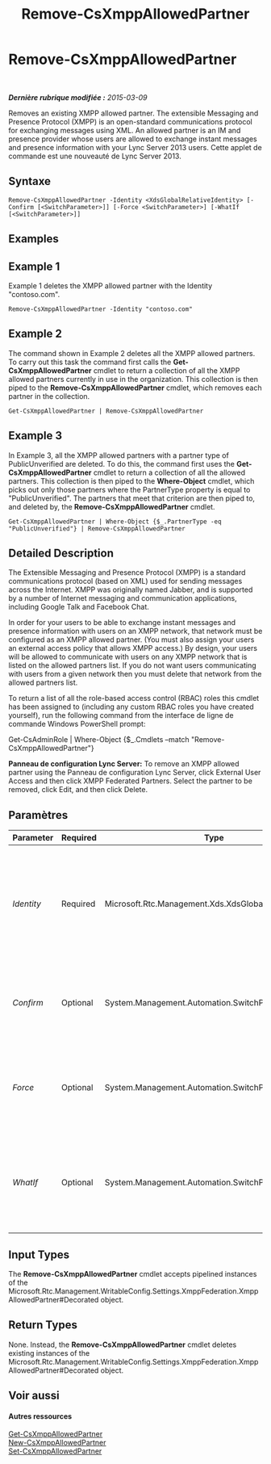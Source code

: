 ﻿---
title: Remove-CsXmppAllowedPartner
TOCTitle: Remove-CsXmppAllowedPartner
ms:assetid: 858a07a3-891e-4678-b989-6339b0978427
ms:mtpsurl: https://technet.microsoft.com/fr-fr/library/JJ205055(v=OCS.15)
ms:contentKeyID: 49297951
ms.date: 05/20/2016
mtps_version: v=OCS.15
ms.translationtype: HT
---

# Remove-CsXmppAllowedPartner

 

_**Dernière rubrique modifiée :** 2015-03-09_

Removes an existing XMPP allowed partner. The extensible Messaging and Presence Protocol (XMPP) is an open-standard communications protocol for exchanging messages using XML. An allowed partner is an IM and presence provider whose users are allowed to exchange instant messages and presence information with your Lync Server 2013 users. Cette applet de commande est une nouveauté de Lync Server 2013.

## Syntaxe

    Remove-CsXmppAllowedPartner -Identity <XdsGlobalRelativeIdentity> [-Confirm [<SwitchParameter>]] [-Force <SwitchParameter>] [-WhatIf [<SwitchParameter>]]

## Examples

## Example 1

Example 1 deletes the XMPP allowed partner with the Identity "contoso.com".

    Remove-CsXmppAllowedPartner -Identity "contoso.com"

## Example 2

The command shown in Example 2 deletes all the XMPP allowed partners. To carry out this task the command first calls the **Get-CsXmppAllowedPartner** cmdlet to return a collection of all the XMPP allowed partners currently in use in the organization. This collection is then piped to the **Remove-CsXmppAllowedPartner** cmdlet, which removes each partner in the collection.

    Get-CsXmppAllowedPartner | Remove-CsXmppAllowedPartner

## Example 3

In Example 3, all the XMPP allowed partners with a partner type of PublicUnverified are deleted. To do this, the command first uses the **Get-CsXmppAllowedPartner** cmdlet to return a collection of all the allowed partners. This collection is then piped to the **Where-Object** cmdlet, which picks out only those partners where the PartnerType property is equal to "PublicUnverified". The partners that meet that criterion are then piped to, and deleted by, the **Remove-CsXmppAllowedPartner** cmdlet.

    Get-CsXmppAllowedPartner | Where-Object {$_.PartnerType -eq "PublicUnverified"} | Remove-CsXmppAllowedPartner

## Detailed Description

The Extensible Messaging and Presence Protocol (XMPP) is a standard communications protocol (based on XML) used for sending messages across the Internet. XMPP was originally named Jabber, and is supported by a number of Internet messaging and communication applications, including Google Talk and Facebook Chat.

In order for your users to be able to exchange instant messages and presence information with users on an XMPP network, that network must be configured as an XMPP allowed partner. (You must also assign your users an external access policy that allows XMPP access.) By design, your users will be allowed to communicate with users on any XMPP network that is listed on the allowed partners list. If you do not want users communicating with users from a given network then you must delete that network from the allowed partners list.

To return a list of all the role-based access control (RBAC) roles this cmdlet has been assigned to (including any custom RBAC roles you have created yourself), run the following command from the interface de ligne de commande Windows PowerShell prompt:

Get-CsAdminRole | Where-Object {$\_.Cmdlets –match "Remove-CsXmppAllowedPartner"}

**Panneau de configuration Lync Server:** To remove an XMPP allowed partner using the Panneau de configuration Lync Server, click External User Access and then click XMPP Federated Partners. Select the partner to be removed, click Edit, and then click Delete.

## Paramètres


<table>
<colgroup>
<col style="width: 25%" />
<col style="width: 25%" />
<col style="width: 25%" />
<col style="width: 25%" />
</colgroup>
<thead>
<tr class="header">
<th>Parameter</th>
<th>Required</th>
<th>Type</th>
<th>Description</th>
</tr>
</thead>
<tbody>
<tr class="odd">
<td><p><em>Identity</em></p></td>
<td><p>Required</p></td>
<td><p>Microsoft.Rtc.Management.Xds.XdsGlobalRelativeIdentity</p></td>
<td><p>Fully qualified domain name (FQDN) of the XMPP allowed partner to be deleted. For example:</p>
<p>-Identity &quot;fabrikam.com&quot;</p></td>
</tr>
<tr class="even">
<td><p><em>Confirm</em></p></td>
<td><p>Optional</p></td>
<td><p>System.Management.Automation.SwitchParameter</p></td>
<td><p>Prompts you for confirmation before executing the command.</p></td>
</tr>
<tr class="odd">
<td><p><em>Force</em></p></td>
<td><p>Optional</p></td>
<td><p>System.Management.Automation.SwitchParameter</p></td>
<td><p>Suppresses the display of any non-fatal error message that might occur when running the command.</p></td>
</tr>
<tr class="even">
<td><p><em>WhatIf</em></p></td>
<td><p>Optional</p></td>
<td><p>System.Management.Automation.SwitchParameter</p></td>
<td><p>Describes what would happen if you executed the command without actually executing the command.</p></td>
</tr>
</tbody>
</table>


## Input Types

The **Remove-CsXmppAllowedPartner** cmdlet accepts pipelined instances of the Microsoft.Rtc.Management.WritableConfig.Settings.XmppFederation.XmppAllowedPartner\#Decorated object.

## Return Types

None. Instead, the **Remove-CsXmppAllowedPartner** cmdlet deletes existing instances of the Microsoft.Rtc.Management.WritableConfig.Settings.XmppFederation.XmppAllowedPartner\#Decorated object.

## Voir aussi

#### Autres ressources

[Get-CsXmppAllowedPartner](get-csxmppallowedpartner.md)  
[New-CsXmppAllowedPartner](new-csxmppallowedpartner.md)  
[Set-CsXmppAllowedPartner](set-csxmppallowedpartner.md)

